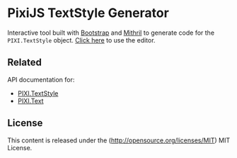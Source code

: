 # PixiJS TextStyle Generator

Interactive tool built with [Bootstrap](https://getbootstrap.com/) and [Mithril](https://mithril.js.org/) to generate code for the `PIXI.TextStyle` object. [Click here](https://pixijs.github.io/pixi-text-style/) to use the editor.

## Related

API documentation for:

* [PIXI.TextStyle](http://pixijs.download/release/docs/PIXI.TextStyle.html)
* [PIXI.Text](http://pixijs.download/release/docs/PIXI.Text.html)

## License

This content is released under the (http://opensource.org/licenses/MIT) MIT License.